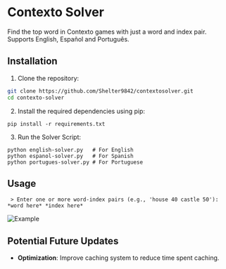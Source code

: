# Contexto Solver

Find the top word in Contexto games with just a word and index pair.
Supports English, Español and Português.

## Installation

1. Clone the repository:
  ```bash
  git clone https://github.com/Shelter9842/contextosolver.git
  cd contexto-solver
  ```

2. Install the required dependencies using pip:
  ```
  pip install -r requirements.txt
  ```

3. Run the Solver Script:
  ```
  python english-solver.py   # For English
  python espanol-solver.py   # For Spanish
  python portugues-solver.py # For Portuguese
  ```

## Usage

```
 > Enter one or more word-index pairs (e.g., 'house 40 castle 50'): *word here* *index here*
```
![Example](https://github.com/user-attachments/assets/972f0448-38be-45a6-91bb-e85941d58821)

## Potential Future Updates

- **Optimization**: Improve caching system to reduce time spent caching.
